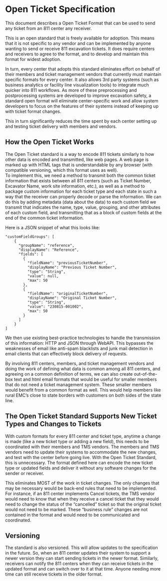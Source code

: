 # Open Ticket Specification
This document describes a Open Ticket Format that can be used to send any ticket from an 811 center any receiver.

This is an open standard that is freely available for adoption.  This means that it is not specific to any vendor and can be implemented by anyone wanting to send or receive 811 excavation tickets.  It does require centers and receivers to agree to the format, and to develop and maintain this format for widest adoption.

In turn, every center that adopts this standard eliminates effort on behalf of their members and ticket management vendors that currently must maintain specific formats for every center.  It also allows 3rd party systems (such as business analytics or facility line visualization tools) to integrate much quicker into 811 workflows.  As more of these preprocessing and postprocessing systems are developed to improve excavation safety, a standard open format will eliminate center-specific work and allow system developers to focus on the features of their systems instead of keeping up with ticket format changes.

This in turn significantly reduces the time spent by each center setting up and testing ticket delivery with members and vendors.

## How the Open Ticket Works
The Open Ticket standard is a way to encode 811 tickets similarly to how other data is encoded and transmitted, like web pages.  A web page is marked up with HTML tags that is understandable by any browser (with compatible versioning, which this format uses as well).  
To implement this, we need a method to transmit both the common ticket information that exists between all 811 centers (such as Ticket Number, Excavator Name, work site information, etc.), as well as a method to package custom information for each ticket type and each state in such a way that the receiver can properly decode or parse the information.  We can do this by adding metadata (data about the data) to each custom field we transmit that indicates the name, type, value, grouping, and other attributes of each custom field, and transmitting that as a block of custom fields at the end of the common ticket information.  

Here is a JSON snippet of what this looks like:
```
"customFieldGroups": [    
    {
      "groupName": "reference",
      "displayName": "Reference",
      "fields": [
        {
          "fieldName": "previousTicketNumber",
          "displayName": "Previous Ticket Number",
          "type": "String",
          "value": null,
          "max": 50
        },
        {
          "fieldName": "originalTicketNumber",
          "displayName": "Original Ticket Number",
          "type": "String",
          "value": "230815-001002",
          "max": 50
        }
      ]
    }
]
```
We then use existing best-practice technologies to handle the transmission of this information: HTTP and JSON through WebAPI.  This bypasses the weaknesses of email like anti-spam blacklists and junk mail detection in email clients that can effectively block delivery of requests.

By involving 811 centers, members, and ticket management vendors and doing the work of defining what data is common among all 811 centers, and agreeing on a common definition of terms, we can also create out-of-the-box text and html email formats that would be useful for smaller members that do not need a ticket management system.  These smaller members would benefit from a common format as well.  This would help members like rural EMC’s close to state borders with customers on both sides of the state line.



## The Open Ticket Standard Supports New Ticket Types and Changes to Tickets

With custom formats for every 811 center and ticket type, anytime a change is made (like a new ticket type or adding a new field), this needs to be coordinated with their members and TMS vendors.  The members and TMS vendors need to update their systems to accommodate the new changes, and test with the center before going live.  With the Open Ticket Standard, this is unnecessary.  The format defined here can encode the new ticket type or updated fields and deliver it without any software changes for the sender or receiver.  

This eliminates MOST of the work in ticket changes.  The only changes that may be necessary would be back-end rules that need to be implemented.  For instance, if an 811 center implements Cancel tickets, the TMS vendor would need to know that when they receive a cancel ticket that they would need to change the status of the “cancelled” ticket so that the original ticket would not need to be marked.  These “business rule” changes are not contained in the format and would need to be communicated and coordinated.

## Versioning
The standard is also versioned.  This will allow updates to the specification in the future.  So, when an 811 center updates their system to support a newer version they can start sending tickets in the newer format.  Similarly, receivers can notify the 811 centers when they can receive tickets in the updated format and can switch over to it at that time.  Anyone needing more time can still receive tickets in the older format.

##
